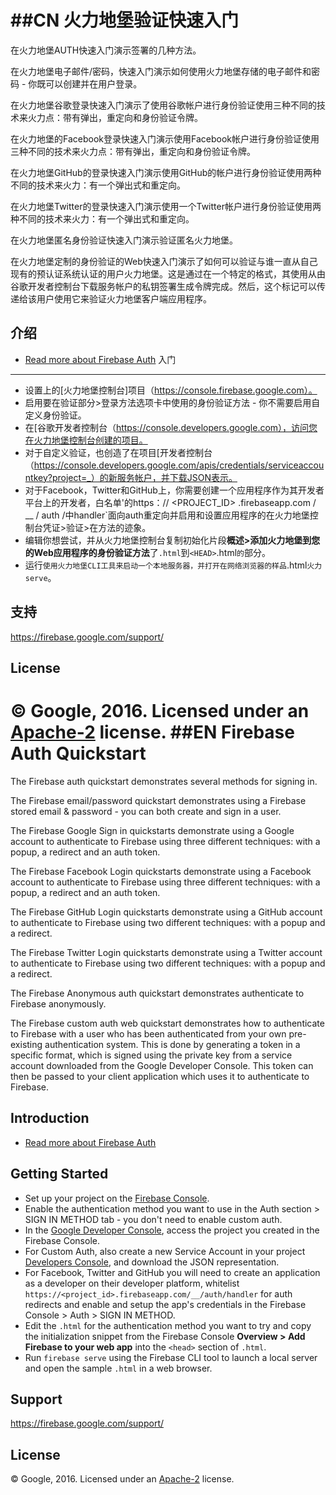 ##CN
火力地堡验证快速入门
=============================

在火力地堡AUTH快速入门演示签署的几种方法。

在火力地堡电子邮件/密码，快速入门演示如何使用火力地堡存储的电子邮件和密码 - 你既可以创建并在用户登录。

在火力地堡谷歌登录快速入门演示了使用谷歌帐户进行身份验证使用三种不同的技术来火力点：带有弹出，重定向和身份验证令牌。

在火力地堡的Facebook登录快速入门演示使用Facebook帐户进行身份验证使用三种不同的技术来火力点：带有弹出，重定向和身份验证令牌。

在火力地堡GitHub的登录快速入门演示使用GitHub的帐户进行身份验证使用两种不同的技术来火力：有一个弹出式和重定向。

在火力地堡Twitter的登录快速入门演示使用一个Twitter帐户进行身份验证使用两种不同的技术来火力：有一个弹出式和重定向。

在火力地堡匿名身份验证快速入门演示验证匿名火力地堡。

在火力地堡定制的身份验证的Web快速入门演示了如何可以验证与谁一直从自己现有的预认证系统认证的用户火力地堡。这是通过在一个特定的格式，其使用从由谷歌开发者控制台下载服务帐户的私钥签署生成令牌完成。然后，这个标记可以传递给该用户使用它来验证火力地堡客户端应用程序。

介绍
------------

- [Read more about Firebase Auth](https://firebase.google.com/docs/auth/)
入门
---------------

- 设置上的[火力地堡控制台]项目（https://console.firebase.google.com）。
- 启用要在验证部分>登录方法选项卡中使用的身份验证方法 - 你不需要启用自定义身份验证。
- 在[谷歌开发者控制台（https://console.developers.google.com），访问您在火力地堡控制台创建的项目。
- 对于自定义验证，也创造了在项目[开发者控制台（https://console.developers.google.com/apis/credentials/serviceaccountkey?project=_）的新服务帐户，并下载JSON表示。
- 对于Facebook，Twitter和GitHub上，你需要创建一个应用程序作为其开发者平台上的开发者，白名单'的https：// <PROJECT_ID> .firebaseapp.com / __ / auth /中handler`面向auth重定向并启用和设置应用程序的在火力地堡控制台凭证>验证>在方法的迹象。
- 编辑你想尝试，并从火力地堡控制台复制初始化片段**概述>添加火力地堡到您的Web应用程序的身份验证方法**了`.html`到`<HEAD>`.html`的`部分。
- 运行`使用火力地堡CLI工具来启动一个本地服务器，并打开在网络浏览器的样品`.html`火力serve`。

支持
-------

https://firebase.google.com/support/

License
-------

© Google, 2016. Licensed under an [Apache-2](../LICENSE) license.
##EN
Firebase Auth Quickstart
=============================

The Firebase auth quickstart demonstrates several methods for signing in.

The Firebase email/password quickstart demonstrates using a Firebase stored email & password - you can both create and sign in a user. 

The Firebase Google Sign in quickstarts demonstrate using a Google account to authenticate to Firebase using three different techniques: with a popup, a redirect and an auth token.

The Firebase Facebook Login quickstarts demonstrate using a Facebook account to authenticate to Firebase using three different techniques: with a popup, a redirect and an auth token.

The Firebase GitHub Login quickstarts demonstrate using a GitHub account to authenticate to Firebase using two different techniques: with a popup and a redirect.

The Firebase Twitter Login quickstarts demonstrate using a Twitter account to authenticate to Firebase using two different techniques: with a popup and a redirect.

The Firebase Anonymous auth quickstart demonstrates authenticate to Firebase anonymously.

The Firebase custom auth web quickstart demonstrates how to authenticate to Firebase with a user who has been authenticated from your own pre-existing authentication system. This is done by generating a token in a specific format, which is signed using the private key from a service account downloaded from the Google Developer Console. This token can then be passed to your client application which uses it to authenticate to Firebase.

Introduction
------------

- [Read more about Firebase Auth](https://firebase.google.com/docs/auth/)

Getting Started
---------------

- Set up your project on the [Firebase Console](https://console.firebase.google.com).
- Enable the authentication method you want to use in the Auth section > SIGN IN METHOD tab - you don't need to enable custom auth.
- In the [Google Developer Console](https://console.developers.google.com), access the project you created in the Firebase Console. 
- For Custom Auth, also create a new Service Account in your project [Developers Console](https://console.developers.google.com/apis/credentials/serviceaccountkey?project=_), and download the JSON representation.
- For Facebook, Twitter and GitHub you will need to create an application as a developer on their developer platform, whitelist `https://<project_id>.firebaseapp.com/__/auth/handler` for auth redirects and enable and setup the app's credentials in the Firebase Console > Auth > SIGN IN METHOD.
- Edit the `.html` for the authentication method you want to try and copy the initialization snippet from the Firebase Console **Overview > Add Firebase to your web app** into the `<head>` section of `.html`.
- Run `firebase serve` using the Firebase CLI tool to launch a local server and open the sample `.html` in a web browser.

Support
-------

https://firebase.google.com/support/

License
-------

© Google, 2016. Licensed under an [Apache-2](../LICENSE) license.
